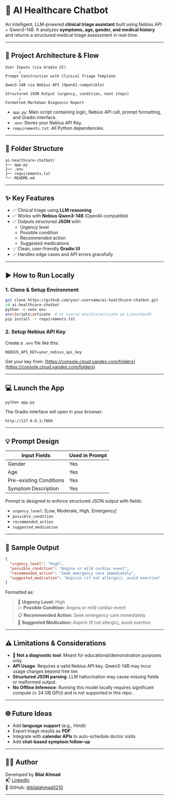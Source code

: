 # 🏥 AI Healthcare Chatbot

An intelligent, LLM-powered **clinical triage assistant** built using Nebius API + Qwen3-14B. It analyzes **symptoms, age, gender, and medical history** and returns a structured medical triage assessment in real-time.

---

## 🔧 Project Architecture & Flow

```
User Inputs (via Gradio UI)
      ↓
Prompt Construction with Clinical Triage Template
      ↓
Qwen3-14B via Nebius API (OpenAI-compatible)
      ↓
Structured JSON Output (urgency, condition, next steps)
      ↓
Formatted Markdown Diagnosis Report
```

- `app.py`: Main script containing logic, Nebius API call, prompt formatting, and Gradio interface.
- `.env`: Stores your Nebius API Key.
- `requirements.txt`: All Python dependencies.

---

## 📁 Folder Structure

```
ai-healthcare-chatbot/
├── app.py
├── .env
├── requirements.txt
└── README.md
```

---

## ✨ Key Features

- ✅ Clinical triage using **LLM reasoning**
- ✅ Works with **Nebius Qwen3-14B** (OpenAI-compatible)
- ✅ Outputs structured **JSON** with:
  - Urgency level
  - Possible condition
  - Recommended action
  - Suggested medications
- ✅ Clean, user-friendly **Gradio UI**
- ✅ Handles edge cases and API errors gracefully

---

## ▶️ How to Run Locally

### 1. Clone & Setup Environment

```bash
git clone https://github.com/your-username/ai-healthcare-chatbot.git
cd ai-healthcare-chatbot
python -m venv env
env\Scripts\activate  # or source env/bin/activate on Linux/macOS
pip install -r requirements.txt
```

### 2. Setup Nebius API Key

Create a `.env` file like this:

```
NEBIUS_API_KEY=your_nebius_api_key
```

Get your key from: [https://console.cloud.yandex.com/folders](https://console.cloud.yandex.com/folders)

---

## 💻 Launch the App

```bash
python app.py
```

The Gradio interface will open in your browser:
```
http://127.0.0.1:7860
```

---

## 💡 Prompt Design

| Input Fields        | Used in Prompt       |
|---------------------|----------------------|
| Gender              | Yes                  |
| Age                 | Yes                  |
| Pre-existing Conditions | Yes              |
| Symptom Description | Yes                  |

Prompt is designed to enforce structured JSON output with fields:
- `urgency_level`: [Low, Moderate, High, Emergency]
- `possible_condition`
- `recommended_action`
- `suggested_medication`

---

## 🧪 Sample Output

```json
{
  "urgency_level": "High",
  "possible_condition": "Angina or mild cardiac event",
  "recommended_action": "Seek emergency care immediately",
  "suggested_medication": "Aspirin (if not allergic), avoid exertion"
}
```

Formatted as:

> 🔴 **Urgency Level:** High  
> 🩺 **Possible Condition:** Angina or mild cardiac event  
> 📋 **Recommended Action:** Seek emergency care immediately  
> 💊 **Suggested Medication:** Aspirin (if not allergic), avoid exertion

---

## ⚠️ Limitations & Considerations

- **🚫 Not a diagnostic tool**: Meant for educational/demonstration purposes only.
- **API Usage**: Requires a valid Nebius API key. Qwen3-14B may incur usage charges beyond free tier.
- **Structured JSON parsing**: LLM hallucination may cause missing fields or malformed output.
- **No Offline Inference**: Running this model locally requires significant compute (≥ 24 GB GPU) and is not supported in this repo.

---

## 🌐 Future Ideas

- Add **language support** (e.g., Hindi)
- Export triage results as **PDF**
- Integrate with **calendar APIs** to auto-schedule doctor visits
- Add **chat-based symptom follow-up**

---

## 👨‍⚕️ Author

Developed by **Bilal Ahmad**  
📬 [LinkedIn](https://linkedin.com/in/bilalahmad0210)  
🐙 GitHub: [@bilalahmad0210](https://github.com/bilalahmad0210)

---